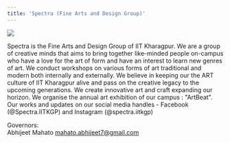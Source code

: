 ```yaml
---
title: 'Spectra (Fine Arts and Design Group)'
---
```


![](https://drive.google.com/uc?id=1ZdH9mBJM6nwjvI96Nr348obRdSgMpJDQ)

Spectra is the Fine Arts and Design Group of IIT Kharagpur. We are a group of creative minds that aims to bring together like-minded people on-campus who have a love for the art of form and have an interest to learn new genres of art. We conduct workshops on various forms of art traditional and modern both internally and externally. We believe in keeping our the ART culture of IIT Kharagpur alive and pass on the creative legacy to the upcoming generations. We create innovative art and craft expanding our horizon. We organise the annual art exhibition of our campus : "ArtBeat". Our works and updates on our social media handles - Facebook (@Spectra.IITKGP) and Instagram (@spectra.iitkgp)

Governors: <br />
Abhijeet Mahato
mahato.abhijeet7@gmail.com